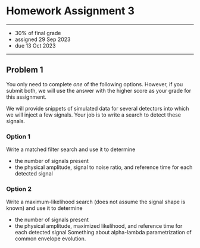 # Homework Assignment 3

---

  * 30% of final grade
  * assigned 29 Sep 2023
  * due 13 Oct 2023

---

## Problem 1

You only need to complete *one* of the following options.
However, if you submit both, we will use the answer with the higher score as your grade for this assignment.

We will provide snippets of simulated data for several detectors into which we will inject a few signals.
Your job is to write a search to detect these signals.

### Option 1

Write a matched filter search and use it to determine

  * the number of signals present
  * the physical amplitude, signal to noise ratio, and reference time for each detected signal

### Option 2

Write a maximum-likelihood search (does not assume the signal shape is known) and use it to determine

  * the number of signals present
  * the physical amplitude, maximized likelihood, and reference time for each detected signal
Something about alpha-lambda parametrization of common envelope evolution.

